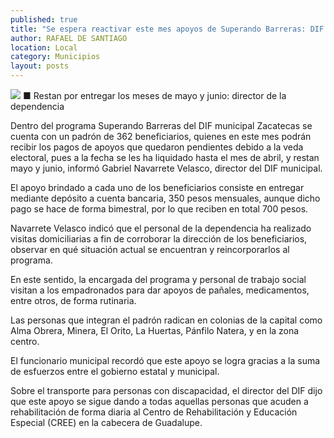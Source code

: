 ```yaml
---
published: true
title: "Se espera reactivar este mes apoyos de Superando Barreras: DIF capitalino"
author: RAFAEL DE SANTIAGO
location: Local
category: Municipios
layout: posts
---
```


![](http://i.imgur.com/EDeHb6Fm.jpg)
■ Restan por entregar los meses de mayo y junio: director de la dependencia

Dentro del programa Superando Barreras del DIF municipal Zacatecas se cuenta con un padrón de 362 beneficiarios, quienes en este mes podrán recibir los pagos de apoyos que quedaron pendientes debido a la veda electoral, pues a la fecha se les ha liquidado hasta el mes de abril, y restan mayo y junio, informó Gabriel Navarrete Velasco, director del DIF municipal.

El apoyo brindado a cada uno de los beneficiarios consiste en entregar mediante depósito a cuenta bancaria, 350 pesos mensuales, aunque dicho pago se hace de forma bimestral, por lo que reciben en total 700 pesos.

Navarrete Velasco indicó que el personal de la dependencia ha realizado visitas domiciliarias a fin de corroborar la dirección de los beneficiarios, observar en qué situación actual se encuentran y reincorporarlos al programa.

En este sentido, la encargada del programa y personal de trabajo social visitan a los empadronados para dar apoyos de pañales, medicamentos, entre otros, de forma rutinaria.

Las personas que integran el padrón radican en colonias de la capital como Alma Obrera, Minera, El Orito, La Huertas, Pánfilo Natera, y en la zona centro.

El funcionario municipal recordó que este apoyo se logra gracias a la suma de esfuerzos entre el gobierno estatal y municipal.

Sobre el transporte para personas con discapacidad, el director del DIF dijo que este apoyo se sigue dando a todas  aquellas personas que acuden a rehabilitación de forma diaria al Centro de Rehabilitación y Educación Especial (CREE) en la cabecera de Guadalupe.
